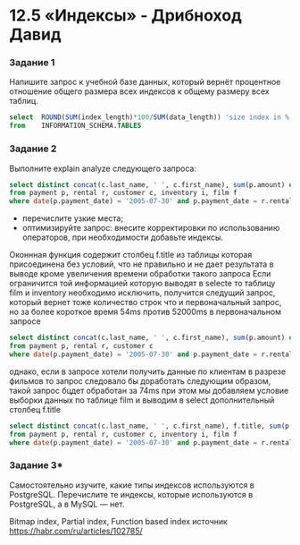 # 12.5 «Индексы» - Дрибноход Давид

### Задание 1

Напишите запрос к учебной базе данных, который вернёт процентное отношение общего размера всех индексов к общему размеру всех таблиц.

```sql
select	ROUND(SUM(index_length)*100/SUM(data_length)) 'size index in %'
from	INFORMATION_SCHEMA.TABLES
```

### Задание 2

Выполните explain analyze следующего запроса:
```sql
select distinct concat(c.last_name, ' ', c.first_name), sum(p.amount) over (partition by c.customer_id, f.title)
from payment p, rental r, customer c, inventory i, film f
where date(p.payment_date) = '2005-07-30' and p.payment_date = r.rental_date and r.customer_id = c.customer_id and i.inventory_id = r.inventory_id
```
- перечислите узкие места;
- оптимизируйте запрос: внесите корректировки по использованию операторов, при необходимости добавьте индексы.

Оконнная функция содержит столбец f.title из таблицы которая присоединена без условий, что не правильно и не дает результата в выводе кроме увеличения времени обработки такого запроса
Если ограничится той информацией которую выводят в selecte то таблицу film и inventory необходимо исключить, получится следущий запрос, который вернет тоже количество строк что и первоначальный запрос, но за более короткое время 54ms против 52000ms в первоначальном запросе
```sql
select distinct concat(c.last_name, ' ', c.first_name), sum(p.amount) over (partition by c.customer_id)
from payment p, rental r, customer c
where date(p.payment_date) = '2005-07-30' and p.payment_date = r.rental_date and r.customer_id = c.customer_id
```
однако, если в запросе хотели получить данные по клиентам в разрезе фильмов то запрос следовало бы доработать следующим образом, такой запрос бцдет обработан за 74ms
при этом мы добавляем условие выборки данных по таблице film и выводим в select дополнительный столбец f.title
```sql
select distinct concat(c.last_name, ' ', c.first_name), f.title, sum(p.amount) over (partition by c.customer_id, f.title)
from payment p, rental r, customer c, inventory i, film f
where date(p.payment_date) = '2005-07-30' and p.payment_date = r.rental_date and r.customer_id = c.customer_id and i.inventory_id = r.inventory_id and f.film_id = i.film_id 
```

### Задание 3*

Самостоятельно изучите, какие типы индексов используются в PostgreSQL. Перечислите те индексы, которые используются в PostgreSQL, а в MySQL — нет.

Bitmap index, Partial index, Function based index
источник https://habr.com/ru/articles/102785/
